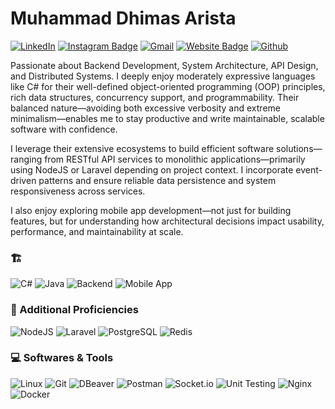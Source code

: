 # Muhammad Dhimas Arista
[![LinkedIn](https://custom-icon-badges.demolab.com/badge/LinkedIn-0A66C2?logo=linkedin-white&logoColor=fff)](https://www.linkedin.com/in/dhimasarista/)
[![Instagram Badge](https://img.shields.io/badge/-Instagram-purple?logo=instagram&logoColor=white&link=https://instagram.com/codedhims/)](https://www.instagram.com/codedhims)
[![Gmail](https://img.shields.io/badge/-Gmail-c14438?style=flat&logo=Gmail&logoColor=white)](mailto:mdhimasarista@gmail.com)
[![Website Badge](https://img.shields.io/badge/-Website-c14438?style=flat&logo=Google-Chrome&logoColor=white&link=https://dhimasarista.github.io)](https://dhimasarista.github.io)
[![Github](https://img.shields.io/github/followers/dhimasarista?label=Follow&style=social)](https://github.com/dhimasarista)

Passionate about Backend Development, System Architecture, API Design, and Distributed Systems. I deeply enjoy moderately expressive languages like C# for their well-defined object-oriented programming (OOP) principles, rich data structures, concurrency support, and programmability. Their balanced nature—avoiding both excessive verbosity and extreme minimalism—enables me to stay productive and write maintainable, scalable software with confidence.

I leverage their extensive ecosystems to build efficient software solutions—ranging from RESTful API services to monolithic applications—primarily using NodeJS or Laravel depending on project context. I incorporate event-driven patterns and ensure reliable data persistence and system responsiveness across services. 

I also enjoy exploring mobile app development—not just for building features, but for understanding how architectural decisions impact usability, performance, and maintainability at scale.

### 🏗️ 
![C#](https://custom-icon-badges.demolab.com/badge/CSharp-%23E0559F.svg?logo=cshrp&logoColor=white)
![Java](https://img.shields.io/badge/Java-%23F1413D.svg?logo=openjdk&logoColor=white)
![Backend](https://img.shields.io/badge/Backend_Dev-222222?logo=circleci&logoColor=white)
![Mobile App](https://img.shields.io/badge/Mobile_Dev-009688?logo=android&logoColor=white)

### 🌱 Additional Proficiencies
![NodeJS](https://img.shields.io/badge/NodeJS-339933.svg?logo=node.js&logoColor=white)
![Laravel](https://img.shields.io/badge/Laravel-EB6A4A?logo=laravel&logoColor=white)
![PostgreSQL](https://img.shields.io/badge/PostgreSQL-0056A3?logo=postgresql&logoColor=white)
![Redis](https://img.shields.io/badge/Redis-ED5454?logo=redis&logoColor=white)

### 💻 Softwares & Tools
![Linux](https://img.shields.io/badge/Linux-%23FCC624?logo=linux&logoColor=black)
![Git](https://img.shields.io/badge/Git-%23F1502F?logo=git&logoColor=white)
![DBeaver](https://img.shields.io/badge/DBeaver-%234A90E2?logo=dbeaver&logoColor=white)
![Postman](https://img.shields.io/badge/Postman-%23FF6C37?logo=postman&logoColor=white)
![Socket.io](https://img.shields.io/badge/SocketIO-%23B0B0B0?logo=socketdotio&logoColor=black&color=white)
![Unit Testing](https://img.shields.io/badge/Unit%20Testing-%23FF5722?logo=jest&logoColor=white)
![Nginx](https://img.shields.io/badge/Nginx-%23009639?logo=nginx&logoColor=white)
![Docker](https://img.shields.io/badge/Docker-%232496ED?logo=docker&logoColor=white)


<!--
![MSSQL](https://custom-icon-badges.demolab.com/badge/MSSQL-EB5A5A.svg?logo=mssql&logoColor=white)
![MySQL](https://img.shields.io/badge/MySQL-4C9EC7?logo=mysql&logoColor=white)
